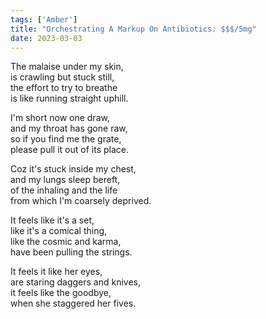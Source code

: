 ```yaml
---
tags: ['Amber']
title: "Orchestrating A Markup On Antibiotics: $$$/5mg"
date: 2023-03-03
---
```


The malaise under my skin,  
is crawling but stuck still,  
the effort to try to breathe  
is like running straight uphill.

I'm short now one draw,  
and my throat has gone raw,  
so if you find me the grate,  
please pull it out of its place.

Coz it's stuck inside my chest,  
and my lungs sleep bereft,  
of the inhaling and the life  
from which I'm coarsely deprived.

It feels like it's a set,  
like it's a comical thing,  
like the cosmic and karma,  
have been pulling the strings.

It feels it like her eyes,  
are staring daggers and knives,  
it feels like the goodbye,  
when she staggered her fives.
